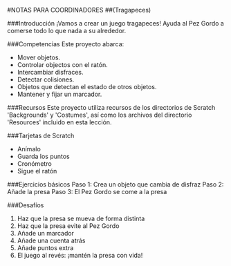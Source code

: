 #NOTAS PARA COORDINADORES
##(Tragapeces)

###Introducción
¡Vamos a crear un juego tragapeces! Ayuda al Pez Gordo a comerse todo lo que nada a su alrededor.###Competencias
Este proyecto abarca:
* Mover objetos.
* Controlar objectos con el ratón.
* Intercambiar disfraces.
* Detectar colisiones.
* Objetos que detectan el estado de otros objetos.
* Mantener y fijar un marcador.###RecursosEste proyecto utiliza recursos de los directorios de Scratch 'Backgrounds' y 'Costumes', así como los archivos del directorio 'Resources' incluido en esta lección.
###Tarjetas de Scratch
* Anímalo
* Guarda los puntos
* Cronómetro
* Sigue el ratón
###Ejercicios básicos
Paso 1: Crea un objeto que cambia de disfraz
Paso 2: Añade la presa
Paso 3: El Pez Gordo se come a la presa

###Desafíos1. Haz que la presa se mueva de forma distinta
2. Haz que la presa evite al Pez Gordo
3. Añade un marcador
4. Añade una cuenta atrás
5. Añade puntos extra
6. El juego al revés: ¡mantén la presa con vida!
